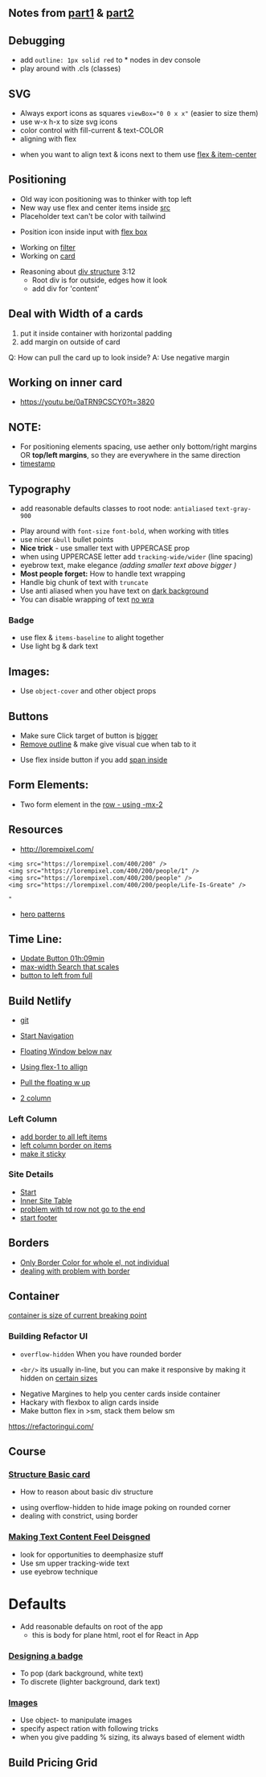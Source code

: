 ## Notes from [part1](https://www.youtube.com/watch?v=0aTRN9CSCY0) & [part2](https://www.youtube.com/watch?v=YY2IM7tMEh4&t=2621s)

## Debugging
* add `outline: 1px solid red` to * nodes in dev console
* play around with .cls (classes)

## SVG
- Always export icons as squares `viewBox="0 0 x x"` (easier to size them)
- use w-x h-x to size svg icons
- color control with fill-current & text-COLOR 
- aligning with flex
* when you want to align text & icons next to them use [flex & item-center](https://youtu.be/0aTRN9CSCY0?t=2320)

## Positioning
- Old way icon positioning was to thinker with top left
- New way use flex and center items inside [src](https://youtu.be/0aTRN9CSCY0?t=2320) 
- Placeholder text can't be color with tailwind
* Position icon inside input with [flex box](https://youtu.be/0aTRN9CSCY0?t=2370)

- Working on [filter](https://youtu.be/0aTRN9CSCY0?t=2679)
- Working on [card](https://youtu.be/0aTRN9CSCY0?t=3741)

* Reasoning about [div structure](https://tailwindcss.com/course/structuring-a-basic-card) 3:12
   * Root div is for outside, edges how it look
   * add div for 'content'

## Deal with Width of a cards
1. put it inside container with horizontal padding 
2. add margin on outside of card

Q: How can pull the card up to look inside?
A: Use negative margin

## Working on inner card
- https://youtu.be/0aTRN9CSCY0?t=3820


## NOTE:
- For positioning elements spacing, use aether only bottom/right margins
  OR **top/left margins**, so they are everywhere in the same direction
- [timestamp](https://youtu.be/0aTRN9CSCY0?t=4650)

## Typography
- add reasonable defaults classes to root node: `antialiased` `text-gray-900`
* Play around with `font-size` `font-bold`, when working with titles
* use nicer `&bull` bullet points
* **Nice trick** - use smaller text with UPPERCASE prop
* when using UPPERCASE letter add `tracking-wide/wider` (line spacing) 
* eyebrow text, make elegance _(adding smaller text above bigger )_
* **Most people forget:** How to handle text wrapping
* Handle big chunk of text with `truncate`
* Use anti aliased when you have text on [ dark background ](https://youtu.be/_JhTaENzfZQ?t=432)
* You can disable wrapping of text [no wra](https://youtu.be/_JhTaENzfZQ?t=2080)

### Badge
* use flex & `items-baseline` to alight together
* Use light bg & dark text


## Images:

- Use `object-cover` and other object props

## Buttons
- Make sure Click target of button is [bigger](https://youtu.be/YY2IM7tMEh4?t=1243)
- [Remove outline](https://youtu.be/YY2IM7tMEh4?t=1398) & make give visual cue when tab to it
* Use flex inside button if you add [span inside](https://stackoverflow.com/questions/35464067/flexbox-not-working-on-button-or-fieldset-elements/35466231#35466231)

## Form Elements:
- Two form element in the [row - using -mx-2](https://youtu.be/YY2IM7tMEh4?t=3069) 


## Resources
- http://lorempixel.com/
```
<img src="https://lorempixel.com/400/200" />
<img src="https://lorempixel.com/400/200/people/1" />
<img src="https://lorempixel.com/400/200/people" />
<img src="https://lorempixel.com/400/200/people/Life-Is-Greate" />

"
```
* [hero patterns](http://www.heropatterns.com/)



## Time Line:
* [Update Button 01h:09min](https://youtu.be/YY2IM7tMEh4?t=4144)
* [max-width Search that scales](https://youtu.be/5LQ9igKq_Nw?t=1228)
* [button to left from full ](https://youtu.be/5LQ9igKq_Nw?t=1288)


## Build Netlify

- [git](https://github.com/adamwathan/rebuilding-netlify)

* [Start Navigation](https://youtu.be/_JhTaENzfZQ?t=1629)
* [Floating Window below nav](https://youtu.be/_JhTaENzfZQ?t=2409)
* [Using flex-1 to allign](https://youtu.be/_JhTaENzfZQ?t=2884)
* [Pull the floating w up](https://youtu.be/_JhTaENzfZQ?t=3097)

* [2 column](https://youtu.be/_JhTaENzfZQ?t=3280)

### Left Column
* [add border to all left items](https://youtu.be/_JhTaENzfZQ?t=3596)
* [left column border on items](https://youtu.be/_JhTaENzfZQ?t=3717)
* [make it sticky](https://youtu.be/_JhTaENzfZQ?t=5095)

### Site Details 

* [Start](https://youtu.be/_JhTaENzfZQ?t=4021)
* [Inner Site Table](https://youtu.be/_JhTaENzfZQ?t=4273)
* [problem with td row not go to the end](https://youtu.be/_JhTaENzfZQ?t=4887)
* [start footer](https://youtu.be/_JhTaENzfZQ?t=4953)


## Borders
* [Only Border Color for whole el, not individual](https://youtu.be/_JhTaENzfZQ?t=3896)
* [dealing with problem with border](https://youtu.be/_JhTaENzfZQ?t=3763)


## Container
[container is size of current breaking point](https://youtu.be/_JhTaENzfZQ?t=3912)

### Building Refactor UI

* `overflow-hidden` When you have rounded border
- `<br/>` its usually in-line, but you can make it responsive by making it hidden on [ certain sizes ](https://youtu.be/17OBlxY2C_0?t=3250)

* Negative Margines to help you center cards inside container
* Hackary with flexbox to align cards inside
* Make button flex in >sm, stack them below sm

https://refactoringui.com/


## Course

### [Structure Basic card](https://tailwindcss.com/course/structuring-a-basic-card)
- How to reason about basic div structure
* using overflow-hidden to hide image poking on rounded corner
* dealing with constrict, using border


### [Making Text Content Feel Deisgned](https://tailwindcss.com/course/making-text-content-feel-designed/)
* look for opportunities to deemphasize stuff
* Use sm upper tracking-wide text
* use eyebrow technique

# Defaults
* Add reasonable defaults on root of the app
  * this is body for plane html, root el for React in App




### [ Designing a badge ](https://tailwindcss.com/course/designing-a-badge)

- To pop (dark background, white text)
- To discrete (lighter background, dark text)

### [Images](https://tailwindcss.com/course/locking-images-to-a-fixed-aspect-ratio)

* Use object-<thing> to manipulate images
* specify aspect ration with following tricks
* when you give padding % sizing, its always based of element width

## Build Pricing Grid
